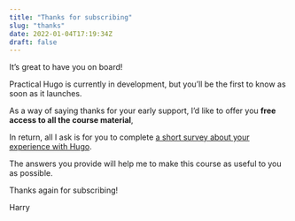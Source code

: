 ```yaml
---
title: "Thanks for subscribing"
slug: "thanks"
date: 2022-01-04T17:19:34Z
draft: false
---
```



It’s great to have you on board!

Practical Hugo is currently in development, but you’ll be the first to know as soon as it launches.

As a way of saying thanks for your early support, I’d like to offer you **free access to all the course material**,  

In return, all I ask is for you to complete [a short survey about your experience with Hugo](https://harrycresswell.typeform.com/to/drSopGck).

The answers you provide will help me to make this course as useful to you as possible.

Thanks again for subscribing!

Harry

